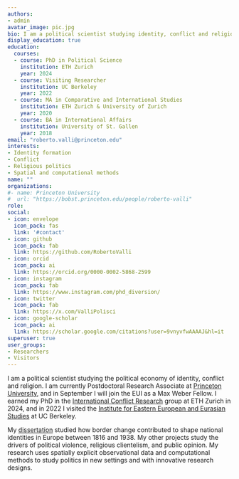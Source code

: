 ```yaml
---
authors:
- admin
avatar_image: pic.jpg
bio: I am a political scientist studying identity, conflict and religion.
display_education: true
education:
  courses:
  - course: PhD in Political Science
    institution: ETH Zurich
    year: 2024
  - course: Visiting Researcher
    institution: UC Berkeley
    year: 2022
  - course: MA in Comparative and International Studies
    institution: ETH Zurich & University of Zurich
    year: 2020
  - course: BA in International Affairs
    institution: University of St. Gallen
    year: 2018
email: "roberto.valli@princeton.edu"
interests:
- Identity formation
- Conflict
- Religious politics
- Spatial and computational methods
name: ""
organizations:
#- name: Princeton University
#  url: "https://bobst.princeton.edu/people/roberto-valli"
role: 
social:
- icon: envelope
  icon_pack: fas
  link: '#contact'
- icon: github
  icon_pack: fab
  link: https://github.com/RobertoValli
- icon: orcid
  icon_pack: ai
  link: https://orcid.org/0000-0002-5868-2599
- icon: instagram
  icon_pack: fab
  link: https://www.instagram.com/phd_diversion/
- icon: twitter
  icon_pack: fab
  link: https://x.com/ValliPolisci
- icon: google-scholar
  icon_pack: ai
  link: https://scholar.google.com/citations?user=9vnyvfwAAAAJ&hl=it
superuser: true
user_groups:
- Researchers
- Visitors
---
```


I am a political scientist studying the political economy of identity, conflict and religion. I am currently Postdoctoral Research Associate at [Princeton University](https://bobst.princeton.edu/people/roberto-valli), and in September I will join the EUI as a Max Weber Fellow. I earned my PhD in the [International Conflict Research](https://icr.ethz.ch/) group at ETH Zurich in 2024, and in 2022 I visited the [Institute for Eastern European and Eurasian Studies](https://iseees.berkeley.edu/) at UC Berkeley. 

My [dissertation](/project) studied how border change contributed to shape national identities in Europe between 1816 and 1938. My other projects study the drivers of political violence, religious clientelism, and public opinion. My research uses spatially explicit observational data and computational methods to study politics in new settings and with innovative research designs.



